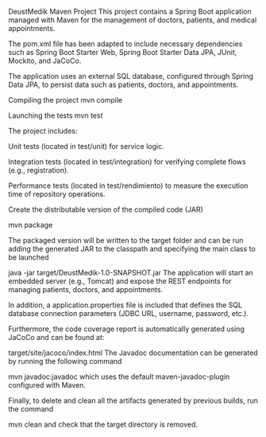 DeustMedik Maven Project
This project contains a Spring Boot application managed with Maven for the management of doctors, patients, and medical appointments.

The pom.xml file has been adapted to include necessary dependencies such as Spring Boot Starter Web, Spring Boot Starter Data JPA, JUnit, Mockito, and JaCoCo.

The application uses an external SQL database, configured through Spring Data JPA, to persist data such as patients, doctors, and appointments.

Compiling the project
mvn compile

Launching the tests
mvn test

The project includes:

Unit tests (located in test/unit) for service logic.

Integration tests (located in test/integration) for verifying complete flows (e.g., registration).

Performance tests (located in test/rendimiento) to measure the execution time of repository operations.

Create the distributable version of the compiled code (JAR)

mvn package

The packaged version will be written to the target folder and can be run adding the generated JAR to the classpath and specifying the main class to be launched

java -jar target/DeustMedik-1.0-SNAPSHOT.jar
The application will start an embedded server (e.g., Tomcat) and expose the REST endpoints for managing patients, doctors, and appointments.

In addition, a application.properties file is included that defines the SQL database connection parameters (JDBC URL, username, password, etc.).

Furthermore, the code coverage report is automatically generated using JaCoCo and can be found at:

target/site/jacoco/index.html
The Javadoc documentation can be generated by running the following command

mvn javadoc:javadoc
which uses the default maven-javadoc-plugin configured with Maven.

Finally, to delete and clean all the artifacts generated by previous builds, run the command

mvn clean
and check that the target directory is removed.